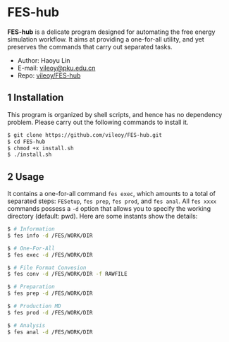 # FES-hub
**FES-hub** is a delicate program designed for automating the free energy simulation workflow. It aims at providing a one-for-all utility, and yet preserves the commands that carry out separated tasks.

* Author: Haoyu Lin
* E-mail: vileoy@pku.edu.cn
* Repo: [vileoy/FES-hub](https://github.com/vileoy/FES-hub)

## 1 Installation

This program is organized by shell scripts, and hence has no dependency problem. Please carry out the following commands to install it.

```bash
$ git clone https://github.com/vileoy/FES-hub.git
$ cd FES-hub
$ chmod +x install.sh
$ ./install.sh
```

## 2 Usage

It contains a one-for-all command `fes exec`, which amounts to a total of separated steps: `FESetup`, `fes prep`, `fes prod`, and `fes anal`. All `fes xxxx` commands possess a `-d` option that allows you to specify the working directory (default: pwd). Here are some instants show the details:

```bash
$ # Information
$ fes info -d /FES/WORK/DIR
```

```bash
$ # One-For-All
$ fes exec -d /FES/WORK/DIR
```

```bash
$ # File Format Convesion
$ fes conv -d /FES/WORK/DIR -f RAWFILE
```

```bash
$ # Preparation
$ fes prep -d /FES/WORK/DIR
```

```bash
$ # Production MD
$ fes prod -d /FES/WORK/DIR
```

```bash
$ # Analysis
$ fes anal -d /FES/WORK/DIR
```

